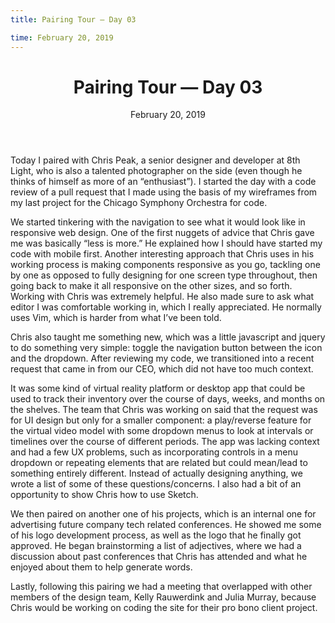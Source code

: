 ```yaml
---
title: Pairing Tour — Day 03

time: February 20, 2019
---
```


<main class='blogposts__container'>
  <header class='header-main'>
    <h1>Pairing Tour — Day 03</h1>
    <time datetime="2019-02-20">February 20, 2019</time>
  </header>

<p>Today I paired with Chris Peak, a senior designer and developer at 8th Light, who is also a talented photographer on the side (even though he thinks of himself as more of an “enthusiast”). I started the day with a code review of a pull request that I made using the basis of my wireframes from my last project for the Chicago Symphony Orchestra for code.</p>

<p>We started tinkering with the navigation to see what it would look like in responsive web design. One of the first nuggets of advice that Chris gave me was basically “less is more.” He explained how I should have started my code with mobile first. Another interesting approach that Chris uses in his working process is making components responsive as you go, tackling one by one as opposed to fully designing for one screen type throughout, then going back to make it all responsive on the other sizes, and so forth. Working with Chris was extremely helpful. He also made sure to ask what editor I was comfortable working in, which I really appreciated. He normally uses Vim, which is harder from what I’ve been told.</p>

<p>Chris also taught me something new, which was a little javascript and jquery to do something very simple: toggle the navigation button between the icon and the dropdown. After reviewing my code, we transitioned into a recent request that came in from our CEO, which did not have too much context.</p>

<p>It was some kind of virtual reality platform or desktop app that could be used to track their inventory over the course of days, weeks, and months on the shelves. The team that Chris was working on said that the request was for UI design but only for a smaller component: a play/reverse feature for the virtual video model with some dropdown menus to look at intervals or timelines over the course of different periods. The app was lacking context and had a few UX problems, such as incorporating controls in a menu dropdown or repeating elements that are related but could mean/lead to something entirely different. Instead of actually designing anything, we wrote a list of some of these questions/concerns. I also had a bit of an opportunity to show Chris how to use Sketch.</p>

<p>We then paired on another one of his projects, which is an internal one for advertising future company tech related conferences. He showed me some of his logo development process, as well as the logo that he finally got approved. He began brainstorming a list of adjectives, where we had a discussion about past conferences that Chris has attended and what he enjoyed about them to help generate words.</p>

<p>Lastly, following this pairing we had a meeting that overlapped with other members of the design team, Kelly Rauwerdink and Julia Murray, because Chris would be working on coding the site for their pro bono client project.</p>
</main>